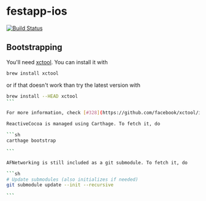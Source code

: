 festapp-ios
===========

[![Build Status](https://travis-ci.org/futurice/festapp-ios.svg)](https://travis-ci.org/futurice/festapp-ios)


## Bootstrapping

You'll need [xctool](https://github.com/facebook/xctool). You can install it with

```sh
brew install xctool
```
or if that doesn't work than try the latest version with
````sh
brew install --HEAD xctool
```

For more information, check [#328](https://github.com/facebook/xctool/issues/328) [#331](https://github.com/facebook/xctool/pull/331).

ReactiveCocoa is managed using Carthage. To fetch it, do

```sh
carthage bootstrap

```

AFNetworking is still included as a git submodule. To fetch it, do

```sh
# Update submodules (also initializes if needed)
git submodule update --init --recursive

```
